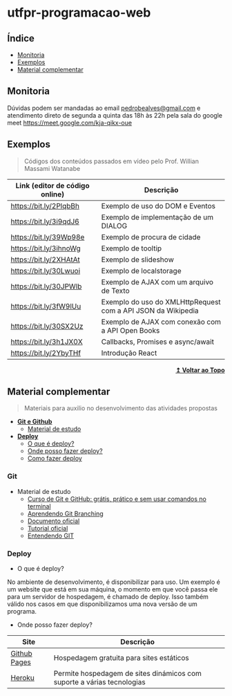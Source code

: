 # utfpr-programacao-web

## Índice

- [Monitoria](#monitoria)
- [Exemplos](#exemplos)
- [Material complementar](#material-complementar)

## Monitoria

Dúvidas podem ser mandadas ao email pedrobealves@gmail.com
e atendimento direto de segunda a quinta das 18h às 22h pela sala do google meet https://meet.google.com/kja-qikx-oue

## Exemplos

>Códigos dos conteúdos passados em vídeo pelo Prof. Willian Massami Watanabe


| Link (editor de código online)                          | Descrição                                                     |
|---------------------------------------------------------|-------------------------------------------------------------- |
| https://bit.ly/2PlqbBh                                  | Exemplo de uso do DOM e Eventos                               |
| https://bit.ly/3i9qdJ6                                  | Exemplo de implementação de um DIALOG                         |
| https://bit.ly/39Wp98e                                  | Exemplo de procura de cidade                                  |
| https://bit.ly/3ihnoWg                                  | Exemplo de tooltip                                            |
| https://bit.ly/2XHAtAt                                  | Exemplo de slideshow                                          |
| https://bit.ly/30Lwuoi                                  | Exemplo de localstorage                                       |
| https://bit.ly/30JPWlb                                  | Exemplo de AJAX com um arquivo de Texto                       |
| https://bit.ly/3fW9lUu                                  | Exemplo do uso do XMLHttpRequest com a API JSON da Wikipedia  |
| https://bit.ly/30SX2Uz                                  | Exemplo de AJAX com conexão com a API Open Books              |
| https://bit.ly/3h1JX0X                                  | Callbacks, Promises e async/await                             |
| https://bit.ly/2YbyTHf                                  | Introdução React                                              |

<div align="right">
    <b><a href="#monitoria">↥ Voltar ao Topo</a></b>
</div>

## Material complementar

>Materiais para auxilio no desenvolvimento das atividades propostas

* **[Git e Github](#git)**
   * [Material de estudo](#git)
* **[Deploy](#deploy)**
    * [O que é deploy?](#)
    * [Onde posso fazer deploy?](#)
    * [Como fazer deploy](#)
   

### Git

* Material de estudo
  * [Curso de Git e GitHub: grátis, prático e sem usar comandos no terminal](https://www.youtube.com/playlist?list=PLHz_AreHm4dm7ZULPAmadvNhH6vk9oNZA)
  * [Aprendendo Git Branching](https://learngitbranching.js.org/?locale=pt_BR)
  * [Documento oficial](https://git-scm.com/book/pt-br/v2)
  * [Tutorial oficial](https://try.github.io/)
  * [Entendendo GIT](https://www.youtube.com/watch?v=6Czd1Yetaac)

### Deploy

* O que é deploy?

No ambiente de desenvolvimento, é disponibilizar para uso. Um exemplo é um website que está em sua máquina, o momento em que você passa ele para um servidor de hospedagem, é chamado de deploy. Isso também válido nos casos em que disponibilizamos uma nova versão de um programa.

* Onde posso fazer deploy?

| Site                                                    | Descrição                                                              |
|---------------------------------------------------------|----------------------------------------------------------------------- |
| [Github Pages](https://pages.github.com/)               | Hospedagem gratuita para sites estáticos                               |
| [Heroku](https://www.heroku.com/)                       | Permite hospedagem de sites dinámicos com suporte a várias tecnologias |


